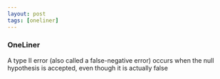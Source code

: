 ```yaml
---
layout: post
tags: [oneliner]
---
```



### OneLiner

A type II error (also called a false-negative error) occurs when the null hypothesis is accepted, even though it is actually false
